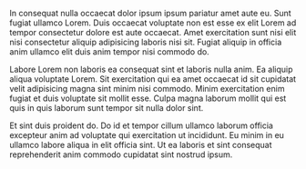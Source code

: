 In consequat nulla occaecat dolor ipsum ipsum pariatur amet aute eu. Sunt fugiat ullamco Lorem. Duis occaecat voluptate non est esse ex elit Lorem ad tempor consectetur dolore est aute occaecat. Amet exercitation sunt nisi elit nisi consectetur aliquip adipisicing laboris nisi sit. Fugiat aliquip in officia anim ullamco elit duis anim tempor nisi commodo do.

Labore Lorem non laboris ea consequat sint et laboris nulla anim. Ea aliquip aliqua voluptate Lorem. Sit exercitation qui ea amet occaecat id sit cupidatat velit adipisicing magna sint minim nisi commodo. Minim exercitation enim fugiat et duis voluptate sit mollit esse. Culpa magna laborum mollit qui est quis in quis laborum sunt tempor sit nulla dolor sint.

Et sint duis proident do. Do id et tempor cillum ullamco laborum officia excepteur anim ad voluptate qui exercitation ut incididunt. Eu minim in eu ullamco labore aliqua in elit officia sint. Ut ea laboris et sint consequat reprehenderit anim commodo cupidatat sint nostrud ipsum.